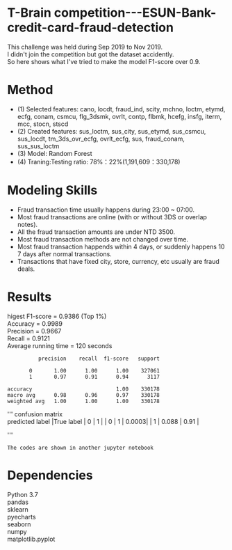 # T-Brain competition---ESUN-Bank-credit-card-fraud-detection

This challenge was held during Sep 2019 to Nov 2019.  
I didn't join the competition but got the dataset accidently.  
So here shows what I've tried to make the model F1-score over 0.9.  

# Method  
* (1) Selected features: cano, locdt, fraud_ind, scity, mchno, loctm, etymd, ecfg, conam, csmcu, flg_3dsmk, ovrlt, contp, flbmk, hcefg, insfg, iterm, mcc, stocn, stscd  
* (2) Created features: sus_loctm, sus_city, sus_etymd, sus_csmcu, sus_locdt, tm_3ds_ovr_ecfg, ovrlt_ecfg, sus, fraud_conam, sus_sus_loctm
* (3) Model: Random Forest  
* (4) Traning:Testing ratio: 78%：22%(1,191,609：330,178)  

# Modeling Skills
* Fraud transaction time usually happens during 23:00 ~ 07:00.  
* Most fraud transactions are online (with or without 3DS or overlap notes).  
* All the fraud transaction amounts are under NTD 3500.  
* Most fraud transaction methods are not changed over time.  
* Most fraud transaction happends within 4 days, or suddenly happens 10 7 days after normal transactions.  
* Transactions that have fixed city, store, currency, etc usually are fraud deals.

# Results  
higest F1-score = 0.9386 (Top 1%)  
Accuracy = 0.9989  
Precision = 0.9667  
Recall = 0.9121  
Average running time = 120 seconds  

              precision    recall  f1-score   support  
  
           0       1.00      1.00      1.00    327061  
           1       0.97      0.91      0.94      3117  
  
    accuracy                           1.00    330178  
    macro avg      0.98      0.96      0.97    330178  
    weighted avg   1.00      1.00      1.00    330178
   
  
'''
        confusion matrix  
             predicted label
|True label  | 0           |    1  |
| 0          | 1           | 0.0003|
| 1          | 0.088       | 0.91 |


'''

`The codes are shown in another jupyter notebook`  



# Dependencies  
Python 3.7  
pandas  
sklearn  
pyecharts  
seaborn  
numpy  
matplotlib.pyplot  



